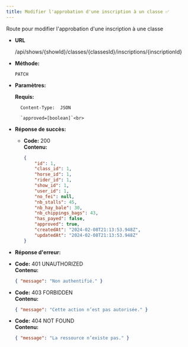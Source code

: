 ```yaml
---
title: Modifier l'approbation d'une inscription à un classe ✅
---
```


Route pour modifier l'approbation d'une inscription à une classe

* **URL**

  /api/shows/{showId}/classes/{classesId}/inscriptions/{inscriptionId}

* **Méthode:**
  
  `PATCH`

* **Paramètres:**

    **Requis:**

        Content-Type:  JSON

        `approved=[boolean]`<br>


* **Réponse de succès:**
  
  * **Code:** 200 <br />
    **Contenu:** 
    ```json
    {
        "id": 1,
        "class_id": 1,
        "horse_id": 1,
        "rider_id": 1,
        "show_id": 1,
        "user_id": 1,
        "no_fei": null,
        "nb_stalls": 45,
        "nb_hay_bale": 30,
        "nb_chippings_bags": 43,
        "has_payed": false,
        "approved": true,
        "createdAt": "2024-02-08T21:13:53.948Z",
        "updatedAt": "2024-02-08T21:13:53.948Z"
    }
    ```

* **Réponse d'erreur:**

* **Code:** 401 UNAUTHORIZED <br />
    **Contenu:** 
    ```json
    { "message": "Non authentifié." }
    ```

* **Code:** 403 FORBIDDEN <br />
    **Contenu:** 
    ```json
    { "message": "Cette action n’est pas autorisée." }
    ```

* **Code:** 404 NOT FOUND <br />
    **Contenu:** 
    ```json
    { "message": "La ressource n’existe pas." }
    ```
